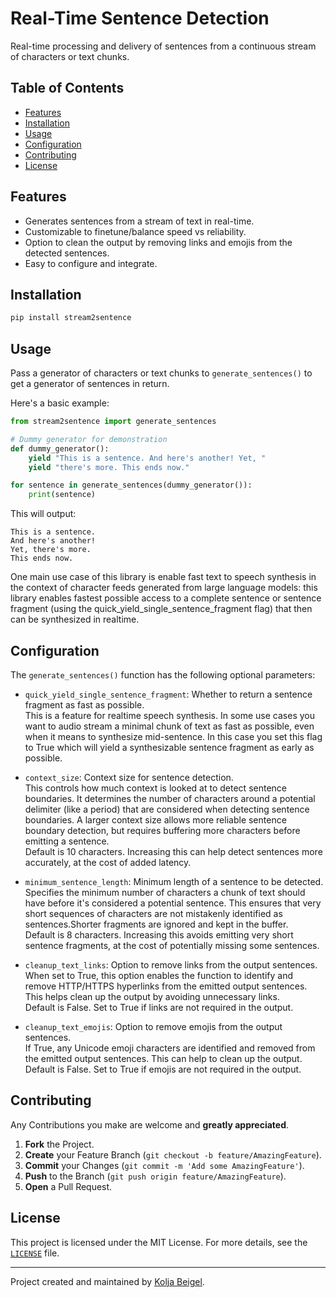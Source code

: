 # Real-Time Sentence Detection

Real-time processing and delivery of sentences from a continuous stream of characters or text chunks.

## Table of Contents

- [Features](#features)
- [Installation](#installation)
- [Usage](#usage)
- [Configuration](#configuration)
- [Contributing](#contributing)
- [License](#license)

## Features

- Generates sentences from a stream of text in real-time.
- Customizable to finetune/balance speed vs reliability.
- Option to clean the output by removing links and emojis from the detected sentences.
- Easy to configure and integrate.

## Installation

```bash
pip install stream2sentence
```

## Usage

Pass a generator of characters or text chunks to `generate_sentences()` to get a generator of sentences in return.

Here's a basic example:

```python
from stream2sentence import generate_sentences

# Dummy generator for demonstration
def dummy_generator():
    yield "This is a sentence. And here's another! Yet, "
    yield "there's more. This ends now."

for sentence in generate_sentences(dummy_generator()):
    print(sentence)
```

This will output:
```
This is a sentence.
And here's another!
Yet, there's more.
This ends now.
```

One main use case of this library is enable fast text to speech synthesis in the context of character feeds generated from large language models: this library enables fastest possible access to a complete sentence or sentence fragment (using the quick_yield_single_sentence_fragment flag) that then can be synthesized in realtime.

## Configuration

The `generate_sentences()` function has the following optional parameters:

- `quick_yield_single_sentence_fragment`: Whether to return a sentence fragment as fast as possible.  
  This is a feature for realtime speech synthesis. In some use cases you want to audio stream a minimal chunk of text as fast as possible, even when it means to synthesize mid-sentence. In this case you set this flag to True which will yield a synthesizable sentence fragment as early as possible.

- `context_size`: Context size for sentence detection.  
  This controls how much context is looked at to detect sentence boundaries. It determines the number of characters around a potential delimiter (like a period) that are considered when detecting sentence boundaries. A larger context size allows more reliable sentence boundary detection, but requires buffering more characters before emitting a sentence.  
  Default is 10 characters. Increasing this can help detect sentences more accurately, at the cost of added latency.

- `minimum_sentence_length`: Minimum length of a sentence to be detected.  
  Specifies the minimum number of characters a chunk of text should have before it's considered a potential sentence. This ensures that very short sequences of characters are not mistakenly identified as sentences.Shorter fragments are ignored and kept in the buffer.  
  Default is 8 characters. Increasing this avoids emitting very short sentence fragments, at the cost of potentially missing some sentences.

- `cleanup_text_links`: Option to remove links from the output sentences.  
  When set to True, this option enables the function to identify and remove HTTP/HTTPS hyperlinks from the emitted output sentences. This helps clean up the output by avoiding unnecessary links.  
  Default is False. Set to True if links are not required in the output.

- `cleanup_text_emojis`: Option to remove emojis from the output sentences.  
  If True, any Unicode emoji characters are identified and removed from the emitted output sentences. This can help to clean up the output.  
  Default is False. Set to True if emojis are not required in the output.

## Contributing

Any Contributions you make are welcome and **greatly appreciated**.

1. **Fork** the Project.
2. **Create** your Feature Branch (`git checkout -b feature/AmazingFeature`).
3. **Commit** your Changes (`git commit -m 'Add some AmazingFeature'`).
4. **Push** to the Branch (`git push origin feature/AmazingFeature`).
5. **Open** a Pull Request.

## License

This project is licensed under the MIT License. For more details, see the [`LICENSE`](LICENSE) file.

---

Project created and maintained by [Kolja Beigel](https://github.com/KoljaB).
